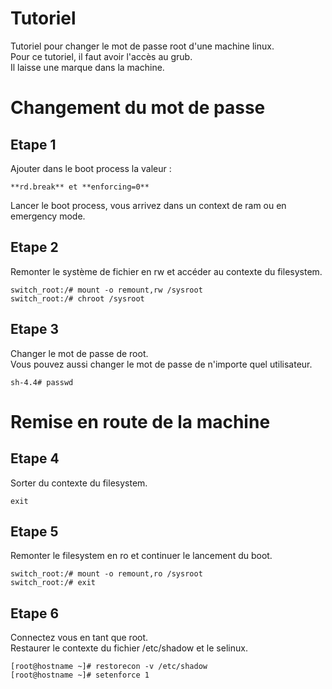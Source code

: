 # Tutoriel
Tutoriel pour changer le mot de passe root d'une machine linux.  
Pour ce tutoriel, il faut avoir l'accès au grub.  
Il laisse une marque dans la machine.
# Changement du mot de passe
## Etape 1
Ajouter dans le boot process la valeur :
```
**rd.break** et **enforcing=0**
```
Lancer le boot process, vous arrivez dans un context de ram ou en emergency mode.  
## Etape 2
Remonter le système de fichier en rw et accéder au contexte du filesystem.
```
switch_root:/# mount -o remount,rw /sysroot
switch_root:/# chroot /sysroot
```
## Etape 3
Changer le mot de passe de root.  
Vous pouvez aussi changer le mot de passe de n'importe quel utilisateur.  
```
sh-4.4# passwd
```
# Remise en route de la machine
## Etape 4
Sorter du contexte du filesystem.
```
exit
```
## Etape 5
Remonter le filesystem en ro et continuer le lancement du boot.
```
switch_root:/# mount -o remount,ro /sysroot
switch_root:/# exit
```
## Etape 6
Connectez vous en tant que root.  
Restaurer le contexte du fichier /etc/shadow et le selinux.
```
[root@hostname ~]# restorecon -v /etc/shadow
[root@hostname ~]# setenforce 1
```